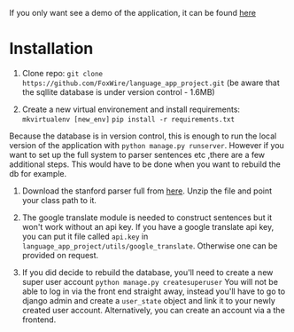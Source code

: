 If you only want see a demo of the application, it can be found [here](https://sdmiller.pythonanywhere.com)
 
# Installation

1. Clone repo:
    `git clone https://github.com/FoxWire/language_app_project.git`
    (be aware that the sqllite database is under version control - 1.6MB)

2. Create a new virtual environement and install requirements:
    `mkvirtualenv [new_env]`
    `pip install -r requirements.txt`

Because the database is in version control, this is enough to run the local version of the application with `python manage.py runserver`. 
However if you want to set up the full system to parser sentences etc ,there are a few additional steps. This would have to be done when you want to rebuild the 
db for example.

1. Download the stanford parser full from [here](https://nlp.stanford.edu/software/lex-parser.shtml).
    Unzip the file and point your class path to it.


2. The google translate module is needed to construct sentences but it won't work without an api key. If you have a google translate api key,
you can put it file called `api.key` in `language_app_project/utils/google_translate`. Otherwise one can be provided on request.


3. If you did decide to rebuild the database, you'll need to create a new super user account
    `python manage.py createsuperuser`
     You will not be able to log in via the front end straight away, instead you'll have to go to django admin and create a `user_state` object
    and link it to your newly created user account. Alternatively, you can create an account via a the frontend.





